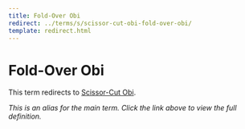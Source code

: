```yaml
---
title: Fold-Over Obi
redirect: ../terms/s/scissor-cut-obi-fold-over-obi/
template: redirect.html
---
```


# Fold-Over Obi

This term redirects to [Scissor-Cut Obi](../terms/s/scissor-cut-obi-fold-over-obi/).

*This is an alias for the main term. Click the link above to view the full definition.*
